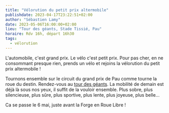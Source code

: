 ```yaml
---
title: "Vélorution du petit prix altermobile"
publishdate: 2023-04-17T23:22:51+02:00
author: "Sébastien Lamy"
date: 2023-05-06T16:00:00+02:00
lieu: "Tour des géants, Stade Tissié, Pau"
horaire: Rdv 16h, départ 16h30
tags:
  - vélorution
---
```


L'automobile, c'est grand prix. Le vélo c'est petit prix. Pour pas cher, en ne consommant presque rien, prends un vélo et rejoins la vélorution du petit prix altermobile ! 

<!--more-->

Tournons ensemble sur le circuit du grand prix de Pau comme tourne la roue du destin. Rendez-vous au [tour des géants](https://www.pau.fr/article/le-tour-des-geants-un-musee-exceptionnel). La mobilité de demain est déjà là sous nos yeux, il suffit de la vouloir ensemble. Plus sobre, plus silencieuse, plus sûre, plus sportive, plus lente, plus joyeuse, plus belle...

Ca se passe le 6 mai, juste avant la Forge en Roue Libre !
